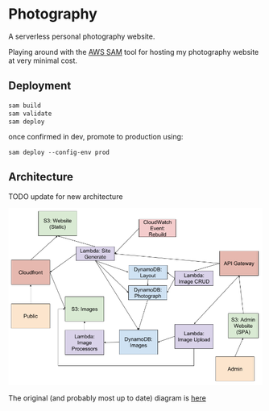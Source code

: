 # Photography

A serverless personal photography website.

Playing around with the [AWS SAM](https://aws.amazon.com/serverless/sam/) tool for hosting my photography website at very minimal cost.

## Deployment

```
sam build
sam validate
sam deploy 
```

once confirmed in dev, promote to production using:

```
sam deploy --config-env prod 
```

## Architecture

TODO update for new architecture

![Architecture diagram](docs/arch.png)

The original (and probably most up to date) diagram is [here](https://docs.google.com/drawings/d/1bWO_n-EJH5N4NxZV0H3L5mgzImvndEI_i47nRyrZGTA/edit?usp=sharing)

